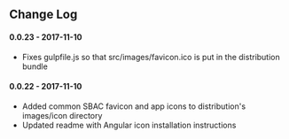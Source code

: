 ## Change Log

#### 0.0.23 - 2017-11-10

* Fixes gulpfile.js so that src/images/favicon.ico is put in the distribution bundle

#### 0.0.22 - 2017-11-10

* Added common SBAC favicon and app icons to distribution's images/icon directory
* Updated readme with Angular icon installation instructions
